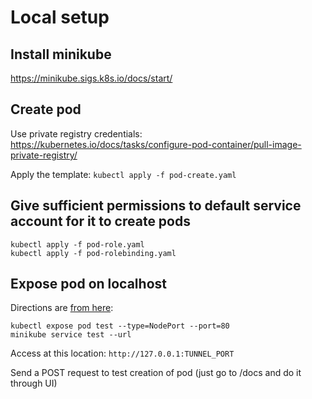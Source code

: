 # Local setup

## Install minikube

https://minikube.sigs.k8s.io/docs/start/

## Create pod

Use private registry credentials:
https://kubernetes.io/docs/tasks/configure-pod-container/pull-image-private-registry/

Apply the template:
`kubectl apply -f pod-create.yaml`

## Give sufficient permissions to default service account for it to create pods

```
kubectl apply -f pod-role.yaml
kubectl apply -f pod-rolebinding.yaml
```

## Expose pod on localhost

Directions are [from here](https://minikube.sigs.k8s.io/docs/handbook/accessing/#example-of-nodeport):

```
kubectl expose pod test --type=NodePort --port=80
minikube service test --url
```

Access at this location: `http://127.0.0.1:TUNNEL_PORT`

Send a POST request to test creation of pod (just go to /docs and do it through UI)
